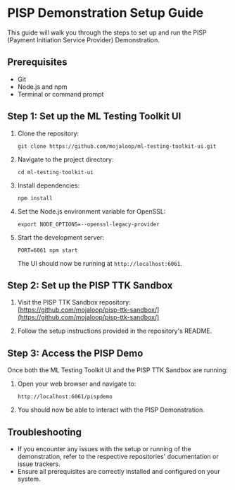 # PISP Demonstration Setup Guide

This guide will walk you through the steps to set up and run the PISP (Payment Initiation Service Provider) Demonstration.

## Prerequisites

- Git
- Node.js and npm
- Terminal or command prompt

## Step 1: Set up the ML Testing Toolkit UI

1. Clone the repository:
   ```
   git clone https://github.com/mojaloop/ml-testing-toolkit-ui.git
   ```

2. Navigate to the project directory:
   ```
   cd ml-testing-toolkit-ui
   ```

3. Install dependencies:
   ```
   npm install
   ```

4. Set the Node.js environment variable for OpenSSL:
   ```
   export NODE_OPTIONS=--openssl-legacy-provider
   ```

5. Start the development server:
   ```
   PORT=6061 npm start
   ```

   The UI should now be running at `http://localhost:6061`.

## Step 2: Set up the PISP TTK Sandbox

1. Visit the PISP TTK Sandbox repository:
   [https://github.com/mojaloop/pisp-ttk-sandbox/](https://github.com/mojaloop/pisp-ttk-sandbox/)

2. Follow the setup instructions provided in the repository's README.

## Step 3: Access the PISP Demo

Once both the ML Testing Toolkit UI and the PISP TTK Sandbox are running:

1. Open your web browser and navigate to:
   ```
   http://localhost:6061/pispdemo
   ```

2. You should now be able to interact with the PISP Demonstration.

## Troubleshooting

- If you encounter any issues with the setup or running of the demonstration, refer to the respective repositories' documentation or issue trackers.
- Ensure all prerequisites are correctly installed and configured on your system.
